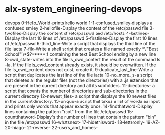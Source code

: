 # alx-system_engineering-devops
devops
0-Hello_World-prints hello world
1-1-confused_smiley-displays a confused smiley
2-hellofile-Display the content of the /etc/passwd file
3-twofiles-Display the content of /etc/passwd and /etc/hosts
4-lastlines-Display the last 10 lines of /etc/passwd
5-firstlines-Display the first 10 lines of /etc/passwd
6-third_line-Write a script that displays the third line of the file iacta
7-file-Write a shell script that creates a file named exactly \*\\'"Best School"\'\\*$\?\*\*\*\*\*:) containing the text Best School ending by a new line
8-cwd_state-writes into the file ls_cwd_content the result of the command ls -la. If the file ls_cwd_content already exists, it should be overwritten. If the file ls_cwd_content does not exist, create it.
9-duplicate_last_line-Write a script that duplicates the last line of the file iacta
10-no_more_js-a script that deletes all the regular files (not the directories) with a .js extension that are present in the current directory and all its subfolders.
11-directories- a script that counts the number of directories and sub-directories in the current directory
12-newest_files- a script that displays the 10 newest files in the current directory.
13-unique-a script that takes a list of words as input and prints only words that appear exactly once.
14-findthatword-Display lines containing the pattern “root” from the file /etc/passwd
15-countthatword-Display's the number of lines that contain the pattern “bin” in the file /etc/passwd
16-whatsnext-
17-hidethisword-
18-letteronly-
19-AZ-
20-hiago-
21-reverse-
22-users_and_homes-
